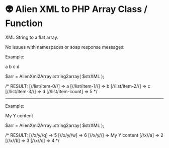 # 👽 Alien XML to PHP Array Class / Function

XML String to a flat array.

No issues with namespaces or soap response messages:


Example:

<list>
   <item>a</item>
   <item>b</item>
   <item>c</item>
   <item>d</item>
</list>

$arr = AlienXml2Array::string2array( $strXML ); 

/*
RESULT:
    [//list/item-0//] => a
    [//list/item-1//] => b
    [//list/item-2//] => c
    [//list/item-3//] => d
    [//list/item-count] => 5
*/

-------------------------------
Example:


<x a="2" b="3" c="4">
   <y q="5" w="6">My Y content</y>
</x>

$arr = AlienXml2Array::string2array( $strXML ); 

/* RESULT:
    [//x/y//q] => 5
    [//x/y//w] => 6
    [//x/y//] => My Y content
    [//x//a] => 2
    [//x//b] => 3
    [//x//c] => 4
*/
